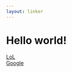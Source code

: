 ```yaml
---
layout: linker
---
```


# Hello world!
[LoL](/)  
[Google](http://google.com)



<script async src="https://comments.app/js/widget.js?2" data-comments-app-website="zuRUPyyL" data-limit="5"></script>

